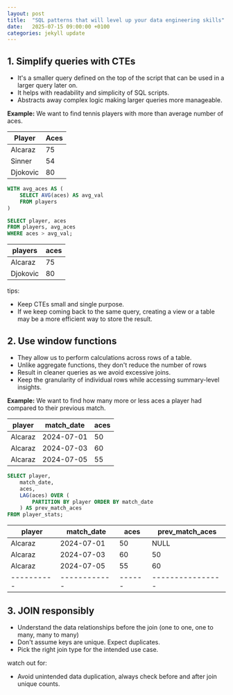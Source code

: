 ```yaml
---
layout: post
title:  "SQL patterns that will level up your data engineering skills"
date:   2025-07-15 09:00:00 +0100
categories: jekyll update
---
```


## 1. Simplify queries with CTEs

- It's a smaller query defined on the top of the script that can be used in a larger query later on.
- It helps with readability and simplicity of SQL scripts.
- Abstracts away complex logic making larger queries more manageable.

**Example:**
We want to find tennis players with more than average number of aces.

| Player   | Aces |
|----------|------|
| Alcaraz  |  75  |
| Sinner   |  54  |
| Djokovic |  80  |

```sql
WITH avg_aces AS (
    SELECT AVG(aces) AS avg_val
    FROM players
)

SELECT player, aces
FROM players, avg_aces
WHERE aces > avg_val;

```

|  players | aces |
|----------|------|
|  Alcaraz |  75  |
| Djokovic |  80  |

tips:
- Keep CTEs small and single purpose.
- If we keep coming back to the same query, creating a view or a table may be a more efficient way to store the result.


## 2. Use window functions

- They allow us to perform calculations across rows of a table.
- Unlike aggregate functions, they don't reduce the number of rows
- Result in cleaner queries as we avoid excessive joins.
- Keep the granularity of individual rows while accessing summary-level insights.

**Example:**
We want to find how many more or less aces a player had compared to their previous match.

| player   | match_date | aces |
|----------|------------|------|
| Alcaraz  | 2024-07-01 |  50  |
| Alcaraz  | 2024-07-03 |  60  |
| Alcaraz  | 2024-07-05 |  55  |


```sql
SELECT player,
    match_date,
    aces,
    LAG(aces) OVER (
        PARTITION BY player ORDER BY match_date
    ) AS prev_match_aces
FROM player_stats;
```

| player   | match_date | aces | prev_match_aces |
|----------|------------|------|----------------|
| Alcaraz  | 2024-07-01 |  50  |      NULL      |
| Alcaraz  | 2024-07-03 |  60  |       50       |
| Alcaraz  | 2024-07-05 |  55  |       60       |
|----------|------------|------|----------------|


## 3. JOIN responsibly

- Understand the data relationships before the join (one to one, one to many, many to many)
- Don't assume keys are unique. Expect duplicates.
- Pick the right join type for the intended use case.

watch out for:
- Avoid unintended data duplication, always check before and after join unique counts.
